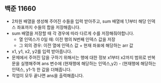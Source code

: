 ## 백준 11660
- 2차원 배열을 생성해 주어진 수들을 입력 받아주고, sum 배열에 1,1부터 해당 인덱스 좌표까지 수들의 합을 저장해줍니다.
- sum 배열을 저장할 때 각 경우에 따라 다르게 수를 저장해줘야합니다.
  - 열 인덱스가 0일 때: 이전 행의 N번째 인덱스 값을 저장
  - 그 외의 경우: 이전 열에 인덱스 값 + 현재 좌표에 해당하는 arr 값
- x1, y1, x2, y2를 입력 받아줍니다.
- 문제에서 주어진 답을 구하기 위해서는 행에 대한 정보 x1부터 x2까지 범위로 반복문을 실행해주며 ans 변수에 (현재행에 해당하는 인덱스,y2) - (현재행에 해당하는 인덱스, y1-1) 한 값을 더해줍니다.
- 작업이 모두 끝나면 ans을 출력해줍니다.